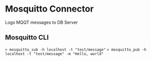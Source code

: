 # Mosquitto Connector

Logs MQQT messages to DB Server

## Mosquitto CLI

`> mosquitto_sub -h localhost -t "test/message"`
`> mosquitto_pub -h localhost -t "test/message" -m "Hello, world"`

